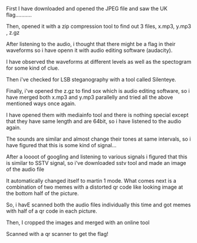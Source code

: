 First I have downloaded and opened the JPEG file and saw the UK flag...........


Then, opened it with a zip compression tool to find out 3 files, x.mp3, y.mp3 , z.gz


After listening to the audio, i thought that there might be a flag in their waveforms so i have openn it with audio editing software (audacity).


I have observed the waveforms at different levels as well as the spectogram for some kind of clue.


Then i've checked for LSB steganography with a tool called Silenteye.


Finally, i've opened the z.gz to find sox which is audio editing software, so i have merged both x.mp3 and y.mp3 parallelly and tried all the above mentioned ways once again.


I have opened them with mediainfo tool and there is nothing special except that they have same length and are 64bit, so i have listened to the audio again.


The sounds are similar and almost change their tones at same intervals, so i have figured that this is some kind of signal...


After a loooot of googling and listening to various signals i figured that this is similar to SSTV signal, so i've downloaded sstv tool and made an image of the audio file


It automatically changed itself to martin 1 mode. What comes next is a combination of two memes with a distorted qr code like looking image at the bottom half of the picture.


So, i havE scanned both the audio files individually this time and got memes with half of a qr code in each picture.


Then, I cropped the images and merged with an online tool


Scanned with a qr scanner to get the flag!
 
